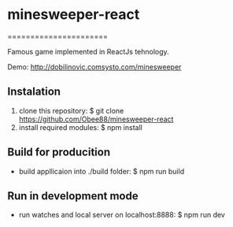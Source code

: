 # minesweeper-react
======================

Famous game implemented in ReactJs tehnology.

Demo: http://dobilinovic.comsysto.com/minesweeper

Instalation
-------------

1. clone this repository: $ git clone https://github.com/Obee88/minesweeper-react
2. install required modules: $ npm install

Build for producition
------------------------
* build appllicaion into ./build folder: $ npm run build 

Run in development mode
-------------------------
* run watches and local server on localhost:8888: $ npm run dev



  

